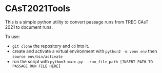 # CAsT2021Tools

This is a simple python utility to convert passage runs from TREC CAsT 2021 to document runs.

To use:

- `git clone` the repository and `cd` into it.
- create and activate a virtual environment with `python2 -m venv env` then `source env/bin/activate`
- run the script with `python3 main.py --run_file_path [INSERT PATH TO PASSAGE RUN FILE HERE]`